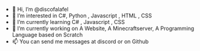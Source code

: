 - 👋 Hi, I’m @discofalafel
- 👀 I’m interested in C#, Python , Javascript , HTML , CSS
- 🌱 I’m currently learning C# , Javascript , CSS
- 💼 I’m currently working on A Website, A Minecraftserver, A Programming Language based on Scratch
- 📫 You can send me messages at discord or on Github

<!---
discofalafel/discofalafel is a ✨ special ✨ repository because its `README.md` (this file) appears on your GitHub profile.
You can click the Preview link to take a look at your changes.
--->
